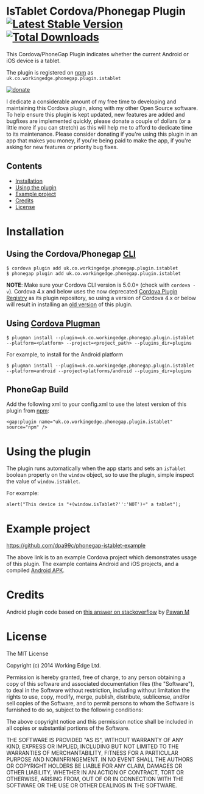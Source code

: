 IsTablet Cordova/Phonegap Plugin [![Latest Stable Version](https://img.shields.io/npm/v/uk.co.workingedge.phonegap.plugin.istablet.svg)](https://www.npmjs.com/package/uk.co.workingedge.phonegap.plugin.istablet) [![Total Downloads](https://img.shields.io/npm/dt/uk.co.workingedge.phonegap.plugin.istablet.svg)](https://npm-stat.com/charts.html?package=uk.co.workingedge.phonegap.plugin.istablet)
=================================

This Cordova/PhoneGap Plugin indicates whether the current Android or iOS device is a tablet.

The plugin is registered on [npm](https://www.npmjs.com/package/uk.co.workingedge.phonegap.plugin.istablet) as `uk.co.workingedge.phonegap.plugin.istablet`

<!-- DONATE -->
[![donate](https://www.paypalobjects.com/en_US/i/btn/btn_donateCC_LG_global.gif)](https://www.paypal.com/cgi-bin/webscr?cmd=_s-xclick&hosted_button_id=ZRD3W47HQ3EMJ)

I dedicate a considerable amount of my free time to developing and maintaining this Cordova plugin, along with my other Open Source software.
To help ensure this plugin is kept updated, new features are added and bugfixes are implemented quickly, please donate a couple of dollars (or a little more if you can stretch) as this will help me to afford to dedicate time to its maintenance. Please consider donating if you're using this plugin in an app that makes you money, if you're being paid to make the app, if you're asking for new features or priority bug fixes.
<!-- END DONATE -->

## Contents

* [Installation](#installation)
* [Using the plugin](#using-the-plugin)
* [Example project](#example-project)
* [Credits](#credits)
* [License](#license)
 
# Installation

## Using the Cordova/Phonegap [CLI](http://docs.phonegap.com/en/edge/guide_cli_index.md.html)

    $ cordova plugin add uk.co.workingedge.phonegap.plugin.istablet
    $ phonegap plugin add uk.co.workingedge.phonegap.plugin.istablet

**NOTE**: Make sure your Cordova CLI version is 5.0.0+ (check with `cordova -v`). Cordova 4.x and below uses the now deprecated [Cordova Plugin Registry](http://plugins.cordova.io) as its plugin repository, so using a version of Cordova 4.x or below will result in installing an [old version](http://plugins.cordova.io/#/package/uk.co.workingedge.phonegap.plugin.istablet) of this plugin.

## Using [Cordova Plugman](https://github.com/apache/cordova-plugman)

    $ plugman install --plugin=uk.co.workingedge.phonegap.plugin.istablet --platform=<platform> --project=<project_path> --plugins_dir=plugins

For example, to install for the Android platform

    $ plugman install --plugin=uk.co.workingedge.phonegap.plugin.istablet --platform=android --project=platforms/android --plugins_dir=plugins

## PhoneGap Build
Add the following xml to your config.xml to use the latest version of this plugin from [npm](https://www.npmjs.com/package/uk.co.workingedge.phonegap.plugin.istablet):

    <gap:plugin name="uk.co.workingedge.phonegap.plugin.istablet" source="npm" />


# Using the plugin
The plugin runs automatically when the app starts and sets an `isTablet` boolean property on the `window` object, so to use the plugin, simple inspect the value of `window.isTablet`.

For example:

    alert("This device is "+(window.isTablet?'':'NOT')+" a tablet");
    
# Example project

https://github.com/dpa99c/phonegap-istablet-example

The above link is to an example Cordova project which demonstrates usage of this plugin.
The example contains Android and iOS projects, and a compiled [Android APK](https://github.com/dpa99c/phonegap-istablet-example/blob/master/build/IsTablet.apk).

# Credits

Android plugin code based on [this answer on stackoverflow](http://stackoverflow.com/a/18740974/777265) by [Pawan M](http://stackoverflow.com/users/648030/pawan-m)

License
================

The MIT License

Copyright (c) 2014 Working Edge Ltd.

Permission is hereby granted, free of charge, to any person obtaining a copy
of this software and associated documentation files (the "Software"), to deal
in the Software without restriction, including without limitation the rights
to use, copy, modify, merge, publish, distribute, sublicense, and/or sell
copies of the Software, and to permit persons to whom the Software is
furnished to do so, subject to the following conditions:

The above copyright notice and this permission notice shall be included in
all copies or substantial portions of the Software.

THE SOFTWARE IS PROVIDED "AS IS", WITHOUT WARRANTY OF ANY KIND, EXPRESS OR
IMPLIED, INCLUDING BUT NOT LIMITED TO THE WARRANTIES OF MERCHANTABILITY,
FITNESS FOR A PARTICULAR PURPOSE AND NONINFRINGEMENT. IN NO EVENT SHALL THE
AUTHORS OR COPYRIGHT HOLDERS BE LIABLE FOR ANY CLAIM, DAMAGES OR OTHER
LIABILITY, WHETHER IN AN ACTION OF CONTRACT, TORT OR OTHERWISE, ARISING FROM,
OUT OF OR IN CONNECTION WITH THE SOFTWARE OR THE USE OR OTHER DEALINGS IN
THE SOFTWARE.